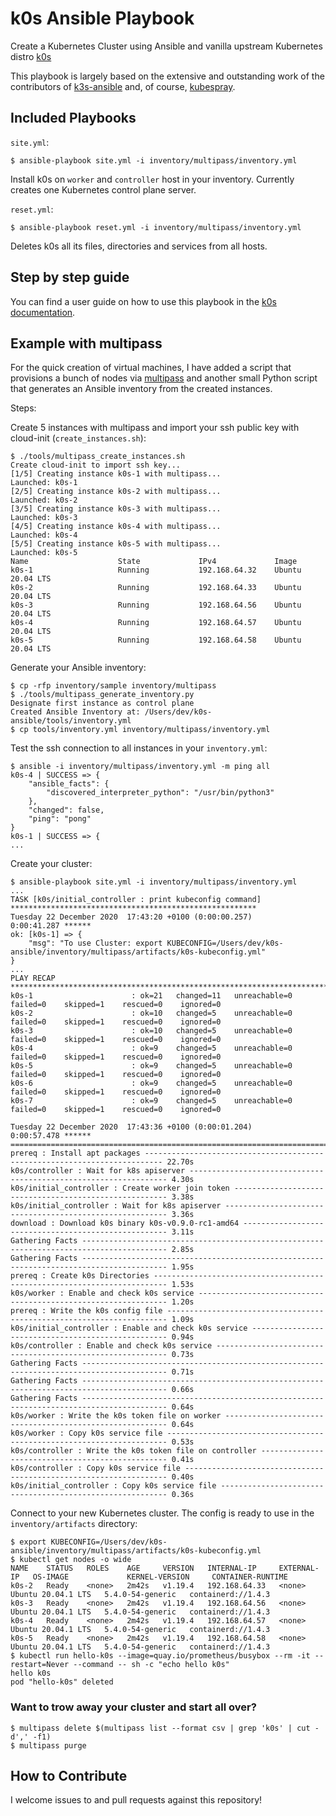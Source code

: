 # k0s Ansible Playbook

Create a Kubernetes Cluster using Ansible and vanilla upstream Kubernetes distro [k0s](https://github.com/k0sproject/k0s)

This playbook is largely based on the extensive and outstanding work of the contributors of [k3s-ansible](https://github.com/k3s-io/k3s-ansible) and, of course, [kubespray](https://github.com/kubernetes-sigs/kubespray).

## Included Playbooks

`site.yml`:

```ShellSession
$ ansible-playbook site.yml -i inventory/multipass/inventory.yml
```

Install k0s on `worker` and `controller` host in your inventory. Currently creates one Kubernetes control plane server.

`reset.yml`:

```ShellSession
$ ansible-playbook reset.yml -i inventory/multipass/inventory.yml
```

Deletes k0s all its files, directories and services from all hosts.

## Step by step guide

You can find a user guide on how to use this playbook in the [k0s documentation](https://docs.k0sproject.io/main/examples/ansible-playbook/).

## Example with multipass

For the quick creation of virtual machines, I have added a script that provisions a bunch of nodes via [multipass](https://github.com/canonical/multipass) and another small Python script that generates an Ansible inventory from the created instances.

Steps:

Create 5 instances with multipass and import your ssh public key with cloud-init (`create_instances.sh`):

```ShellSession
$ ./tools/multipass_create_instances.sh
Create cloud-init to import ssh key...
[1/5] Creating instance k0s-1 with multipass...
Launched: k0s-1
[2/5] Creating instance k0s-2 with multipass...
Launched: k0s-2
[3/5] Creating instance k0s-3 with multipass...
Launched: k0s-3
[4/5] Creating instance k0s-4 with multipass...
Launched: k0s-4
[5/5] Creating instance k0s-5 with multipass...
Launched: k0s-5
Name                    State             IPv4             Image
k0s-1                   Running           192.168.64.32    Ubuntu 20.04 LTS
k0s-2                   Running           192.168.64.33    Ubuntu 20.04 LTS
k0s-3                   Running           192.168.64.56    Ubuntu 20.04 LTS
k0s-4                   Running           192.168.64.57    Ubuntu 20.04 LTS
k0s-5                   Running           192.168.64.58    Ubuntu 20.04 LTS
```

Generate your Ansible inventory:

```ShellSession
$ cp -rfp inventory/sample inventory/multipass
$ ./tools/multipass_generate_inventory.py
Designate first instance as control plane
Created Ansible Inventory at: /Users/dev/k0s-ansible/tools/inventory.yml
$ cp tools/inventory.yml inventory/multipass/inventory.yml
```

Test the ssh connection to all instances in your `inventory.yml`:

```ShellSession
$ ansible -i inventory/multipass/inventory.yml -m ping all
k0s-4 | SUCCESS => {
    "ansible_facts": {
        "discovered_interpreter_python": "/usr/bin/python3"
    },
    "changed": false,
    "ping": "pong"
}
k0s-1 | SUCCESS => {
...
```

Create your cluster:

```ShellSession
$ ansible-playbook site.yml -i inventory/multipass/inventory.yml
...
TASK [k0s/initial_controller : print kubeconfig command] *******************************************************
Tuesday 22 December 2020  17:43:20 +0100 (0:00:00.257)       0:00:41.287 ******
ok: [k0s-1] => {
    "msg": "To use Cluster: export KUBECONFIG=/Users/dev/k0s-ansible/inventory/multipass/artifacts/k0s-kubeconfig.yml"
}
...
PLAY RECAP *****************************************************************************************************
k0s-1                      : ok=21   changed=11   unreachable=0    failed=0    skipped=1    rescued=0    ignored=0
k0s-2                      : ok=10   changed=5    unreachable=0    failed=0    skipped=1    rescued=0    ignored=0
k0s-3                      : ok=10   changed=5    unreachable=0    failed=0    skipped=1    rescued=0    ignored=0
k0s-4                      : ok=9    changed=5    unreachable=0    failed=0    skipped=1    rescued=0    ignored=0
k0s-5                      : ok=9    changed=5    unreachable=0    failed=0    skipped=1    rescued=0    ignored=0
k0s-6                      : ok=9    changed=5    unreachable=0    failed=0    skipped=1    rescued=0    ignored=0
k0s-7                      : ok=9    changed=5    unreachable=0    failed=0    skipped=1    rescued=0    ignored=0

Tuesday 22 December 2020  17:43:36 +0100 (0:00:01.204)       0:00:57.478 ******
===============================================================================
prereq : Install apt packages -------------------------------------------------------------------------- 22.70s
k0s/controller : Wait for k8s apiserver ----------------------------------------------------------------- 4.30s
k0s/initial_controller : Create worker join token ------------------------------------------------------- 3.38s
k0s/initial_controller : Wait for k8s apiserver --------------------------------------------------------- 3.36s
download : Download k0s binary k0s-v0.9.0-rc1-amd64 ----------------------------------------------------- 3.11s
Gathering Facts ----------------------------------------------------------------------------------------- 2.85s
Gathering Facts ----------------------------------------------------------------------------------------- 1.95s
prereq : Create k0s Directories ------------------------------------------------------------------------- 1.53s
k0s/worker : Enable and check k0s service --------------------------------------------------------------- 1.20s
prereq : Write the k0s config file ---------------------------------------------------------------------- 1.09s
k0s/initial_controller : Enable and check k0s service --------------------------------------------------- 0.94s
k0s/controller : Enable and check k0s service ----------------------------------------------------------- 0.73s
Gathering Facts ----------------------------------------------------------------------------------------- 0.71s
Gathering Facts ----------------------------------------------------------------------------------------- 0.66s
Gathering Facts ----------------------------------------------------------------------------------------- 0.64s
k0s/worker : Write the k0s token file on worker --------------------------------------------------------- 0.64s
k0s/worker : Copy k0s service file ---------------------------------------------------------------------- 0.53s
k0s/controller : Write the k0s token file on controller ------------------------------------------------- 0.41s
k0s/controller : Copy k0s service file ------------------------------------------------------------------ 0.40s
k0s/initial_controller : Copy k0s service file ---------------------------------------------------------- 0.36s
```

Connect to your new Kubernetes cluster. The config is ready to use in the `inventory/artifacts` directory:

```ShellSession
$ export KUBECONFIG=/Users/dev/k0s-ansible/inventory/multipass/artifacts/k0s-kubeconfig.yml
$ kubectl get nodes -o wide
NAME    STATUS   ROLES    AGE     VERSION   INTERNAL-IP     EXTERNAL-IP   OS-IMAGE             KERNEL-VERSION     CONTAINER-RUNTIME
k0s-2   Ready    <none>   2m42s   v1.19.4   192.168.64.33   <none>        Ubuntu 20.04.1 LTS   5.4.0-54-generic   containerd://1.4.3
k0s-3   Ready    <none>   2m42s   v1.19.4   192.168.64.56   <none>        Ubuntu 20.04.1 LTS   5.4.0-54-generic   containerd://1.4.3
k0s-4   Ready    <none>   2m42s   v1.19.4   192.168.64.57   <none>        Ubuntu 20.04.1 LTS   5.4.0-54-generic   containerd://1.4.3
k0s-5   Ready    <none>   2m42s   v1.19.4   192.168.64.58   <none>        Ubuntu 20.04.1 LTS   5.4.0-54-generic   containerd://1.4.3
$ kubectl run hello-k0s --image=quay.io/prometheus/busybox --rm -it --restart=Never --command -- sh -c "echo hello k0s"
hello k0s
pod "hello-k0s" deleted
```

### Want to trow away your cluster and start all over?

```ShellSession
$ multipass delete $(multipass list --format csv | grep 'k0s' | cut -d',' -f1)
$ multipass purge
```

## How to Contribute

I welcome issues to and pull requests against this repository!
